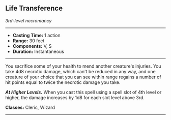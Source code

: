 ﻿## Life Transference
*3rd-level necromancy*
___
- **Casting Time:** 1 action
- **Range:** 30 feet
- **Components:** V, S
- **Duration:** Instantaneous

---
You sacrifice some of your health to mend another creature's injuries. You take 4d8 necrotic damage, which can't be reduced in any way, and one creature of your choice that you can see within range regains a number of hit points equal to twice the necrotic damage you take.

***At Higher Levels.*** When you cast this spell using a spell slot of 4th level or higher, the damage increases by 1d8 for each slot level above 3rd.

**Classes:** Cleric, Wizard


---
